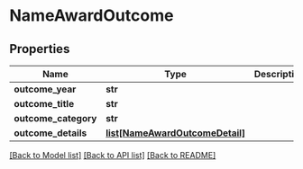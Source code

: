# NameAwardOutcome

## Properties
Name | Type | Description | Notes
------------ | ------------- | ------------- | -------------
**outcome_year** | **str** |  | [optional] 
**outcome_title** | **str** |  | [optional] 
**outcome_category** | **str** |  | [optional] 
**outcome_details** | [**list[NameAwardOutcomeDetail]**](NameAwardOutcomeDetail.md) |  | [optional] 

[[Back to Model list]](../README.md#documentation-for-models) [[Back to API list]](../README.md#documentation-for-api-endpoints) [[Back to README]](../README.md)

